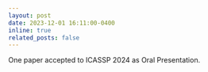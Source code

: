 ```yaml
---
layout: post
date: 2023-12-01 16:11:00-0400
inline: true
related_posts: false
---
```


One paper accepted to ICASSP 2024 as Oral Presentation.

